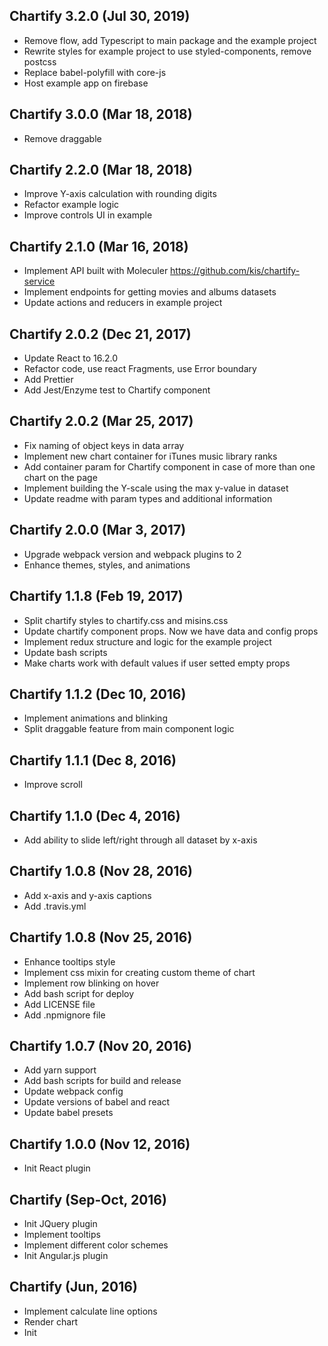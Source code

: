## Chartify 3.2.0 (Jul 30, 2019)  
  
* Remove flow, add Typescript to main package and the example project  
* Rewrite styles for example project to use styled-components, remove postcss    
* Replace babel-polyfill with core-js  
* Host example app on firebase  
   
## Chartify 3.0.0 (Mar 18, 2018)  

* Remove draggable

## Chartify 2.2.0 (Mar 18, 2018)

* Improve Y-axis calculation with rounding digits
* Refactor example logic
* Improve controls UI in example

## Chartify 2.1.0 (Mar 16, 2018)

* Implement API built with Moleculer https://github.com/kis/chartify-service
* Implement endpoints for getting movies and albums datasets
* Update actions and reducers in example project

## Chartify 2.0.2 (Dec 21, 2017)

* Update React to 16.2.0
* Refactor code, use react Fragments, use Error boundary
* Add Prettier
* Add Jest/Enzyme test to Chartify component

## Chartify 2.0.2 (Mar 25, 2017)

* Fix naming of object keys in data array 
* Implement new chart container for iTunes music library ranks
* Add container param for Chartify component in case of more than one chart on the page
* Implement building the Y-scale using the max y-value in dataset 
* Update readme with param types and additional information

## Chartify 2.0.0 (Mar 3, 2017)

* Upgrade webpack version and webpack plugins to 2
* Enhance themes, styles, and animations

## Chartify 1.1.8 (Feb 19, 2017)

* Split chartify styles to chartify.css and misins.css
* Update chartify component props. Now we have data and config props
* Implement redux structure and logic for the example project
* Update bash scripts
* Make charts work with default values if user setted empty props

## Chartify 1.1.2 (Dec 10, 2016)

* Implement animations and blinking
* Split draggable feature from main component logic

## Chartify 1.1.1 (Dec 8, 2016)

* Improve scroll

## Chartify 1.1.0 (Dec 4, 2016)

* Add ability to slide left/right through all dataset by x-axis

## Chartify 1.0.8 (Nov 28, 2016)

* Add x-axis and y-axis captions
* Add .travis.yml

## Chartify 1.0.8 (Nov 25, 2016)

* Enhance tooltips style
* Implement css mixin for creating custom theme of chart
* Implement row blinking on hover
* Add bash script for deploy
* Add LICENSE file
* Add .npmignore file

## Chartify 1.0.7 (Nov 20, 2016)

* Add yarn support
* Add bash scripts for build and release
* Update webpack config
* Update versions of babel and react
* Update babel presets

## Chartify 1.0.0 (Nov 12, 2016)

* Init React plugin

## Chartify (Sep-Oct, 2016)

* Init JQuery plugin
* Implement tooltips
* Implement different color schemes
* Init Angular.js plugin

## Chartify (Jun, 2016) 

* Implement calculate line options
* Render chart
* Init
